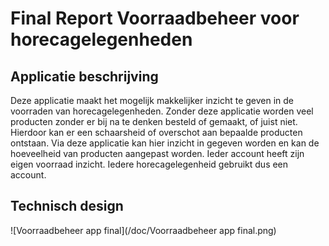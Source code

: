 # Final Report Voorraadbeheer voor horecagelegenheden

## Applicatie beschrijving
Deze applicatie maakt het mogelijk makkelijker inzicht te geven in de voorraden van horecagelegenheden. Zonder deze applicatie worden veel producten zonder er bij na te denken besteld of gemaakt, of juist niet. Hierdoor kan er een schaarsheid of overschot aan bepaalde producten ontstaan. Via deze applicatie kan hier inzicht in gegeven worden en kan de hoeveelheid van producten aangepast worden. Ieder account heeft zijn eigen voorraad inzicht. Iedere horecagelegenheid gebruikt dus een account.

## Technisch design
![Voorraadbeheer app final](/doc/Voorraadbeheer app final.png)


